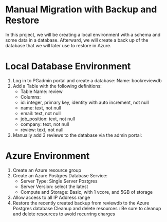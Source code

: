 Manual Migration with Backup and Restore
=
In this project, we will be creating a local environment with a schema and some data in a database. Afterward, we will create a back up of the database that we will later use to restore in Azure.

# Local Database Environment
1. Log in to PGadmin portal and create a database: Name: bookreviewdb
2. Add a Table with the following definitions:
    - Table Name: review
    - Columns:
    - id: integer, primary key, identity with auto increment, not null
    - name: text, not null
    - email: text, not null
    - job_position: text, not null
    - company: text, not null
    - review: text, not null
3. Manually add 3 reviews to the database via the admin portal:


# Azure Environment
1. Create an Azure resource group
2. Create an Azure Postgres Database Service:
    - Server Type: Single Server Postgres
    - Server Version: select the latest
    - Compute and Storage: Basic, with 1 vcore, and 5GB of storage
3. Allow access to all IP Address range
4. Restore the recently created backup from reviewdb to the Azure Postgres database
Cleanup and delete resources : Be sure to cleanup and delete resources to avoid recurring charges